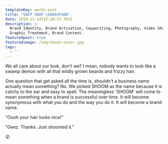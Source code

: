 ```yaml
---
templateKey: works-post
title: "SNIP SNIP \U0001F488"
date: 2019-11-14T15:20:57.762Z
description: >-
  Brand Identity, Brand Activation, Copywriting, Photography, Video Shoot,
  Graphic Treatment, Brand Content.
featuredpost: true
featuredimage: /img/shoon-cover.jpg
tags:
  - ''
---
```

We all care about our look, don't we? I mean, nobody wants to look like a swamp demon with all that wildly grown beards and frizzy hair. 



One question that get asked all the time is, shouldn't a business name actually mean something? No. We picked SHOOM as the name because it is catchy to the ear and easy to spell. The meaningless 'SHOOM' will come to mean something when a brand is successful over time. It will become synonymous with what you do and the way you do it. It will become a brand name. 





"Oooh your hair looks nice!"

"Geez. Thanks. Just shoomed it."

😲
